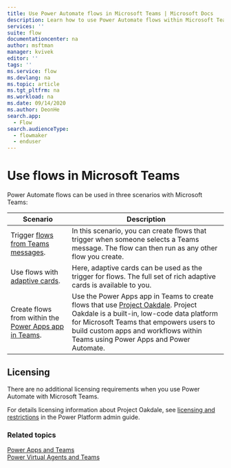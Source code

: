 ```yaml
---
title: Use Power Automate flows in Microsoft Teams | Microsoft Docs
description: Learn how to use Power Automate flows within Microsoft Teams.
services: ''
suite: flow
documentationcenter: na
author: msftman
manager: kvivek
editor: ''
tags: ''
ms.service: flow
ms.devlang: na
ms.topic: article
ms.tgt_pltfrm: na
ms.workload: na
ms.date: 09/14/2020
ms.author: DeonHe
search.app: 
  - Flow
search.audienceType: 
  - flowmaker
  - enduser
---
```


# Use flows in Microsoft Teams

Power Automate flows can be used in three scenarios with Microsoft Teams:

Scenario|Description
--------|-------
Trigger [flows from Teams messages](../trigger-flow-teams-message.md).| In this scenario, you can create flows that trigger when someone selects a Teams message. The flow can then run as any other flow you create.
Use flows with [adaptive cards](../create-adaptive-cards.md).| Here, adaptive cards can be used as the trigger for flows. The full set of rich adaptive cards is available to you.
Create flows from within the [Power Apps app in Teams](./create-flows-power-apps-app.md).|Use the Power Apps app in Teams to create flows that use [Project Oakdale](/powerapps/teams/overview). Project Oakdale is a built-in, low-code data platform for Microsoft Teams that empowers users to build custom apps and workflows within Teams using Power Apps and Power Automate.


## Licensing

There are no additional licensing requirements when you use Power Automate with Microsoft Teams.

For details licensing information about Project Oakdale, see [licensing and restrictions](/power-platform/admin/about-teams-environment?branch=teams-preview#licensing-and-restrictions) in the Power Platform admin guide.

### Related topics
[Power Apps and Teams](/powerapps/teams/overview)<br/>
[Power Virtual Agents and Teams]( https://aka.ms/pva-teams-docs)







